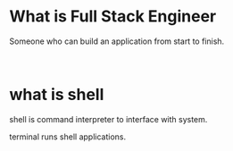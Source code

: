 # What is Full Stack Engineer

Someone who can build an application from start to finish.

<br>

# what is shell

shell is command interpreter to interface with system.

terminal runs shell applications.

